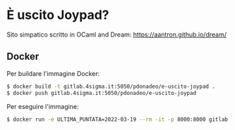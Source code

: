 # È uscito Joypad?

Sito simpatico scritto in OCaml and Dream: https://aantron.github.io/dream/

## Docker

Per buildare l'immagine Docker:

```bash
$ docker build -t gitlab.4sigma.it:5050/pdonadeo/e-uscito-joypad .
$ docker push gitlab.4sigma.it:5050/pdonadeo/e-uscito-joypad
```

Per eseguire l'immagine:
```bash
$ docker run -e ULTIMA_PUNTATA=2022-03-19 --rm -it -p 8000:8000 gitlab.4sigma.it:5050/pdonadeo/e-uscito-joypad
```
